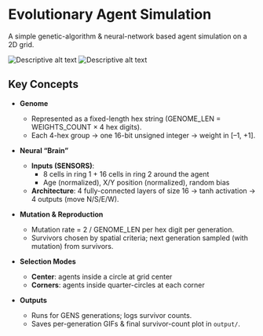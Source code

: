 # Evolutionary Agent Simulation
A simple genetic-algorithm & neural-network based agent simulation on a 2D grid.

![Descriptive alt text](Center.gif)
![Descriptive alt text](Corner.gif)

## Key Concepts

- **Genome**  
  - Represented as a fixed-length hex string (GENOME_LEN = WEIGHTS_COUNT × 4 hex digits).  
  - Each 4-hex group → one 16-bit unsigned integer → weight in [–1, +1].

- **Neural “Brain”**  
  - **Inputs (SENSORS)**:  
    - 8 cells in ring 1 + 16 cells in ring 2 around the agent  
    - Age (normalized), X/Y position (normalized), random bias  
  - **Architecture**: 4 fully-connected layers of size 16 → tanh activation → 4 outputs (move N/S/E/W).

- **Mutation & Reproduction**  
  - Mutation rate = 2 / GENOME_LEN per hex digit per generation.  
  - Survivors chosen by spatial criteria; next generation sampled (with mutation) from survivors.

- **Selection Modes**  
  - **Center**: agents inside a circle at grid center  
  - **Corners**: agents inside quarter-circles at each corner

- **Outputs**  
  - Runs for GENS generations; logs survivor counts.  
  - Saves per-generation GIFs & final survivor-count plot in `output/`.

